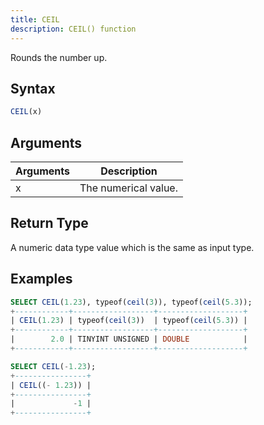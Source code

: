 ```yaml
---
title: CEIL
description: CEIL() function
---
```


Rounds the number up.

## Syntax

```sql
CEIL(x)
```

## Arguments

| Arguments | Description          |
| --------- | -------------------- |
| x         | The numerical value. |

## Return Type

A numeric data type value which is the same as input type.

## Examples

```sql
SELECT CEIL(1.23), typeof(ceil(3)), typeof(ceil(5.3));
+------------+------------------+-------------------+
| CEIL(1.23) | typeof(ceil(3))  | typeof(ceil(5.3)) |
+------------+------------------+-------------------+
|        2.0 | TINYINT UNSIGNED | DOUBLE            |
+------------+------------------+-------------------+

SELECT CEIL(-1.23);
+----------------+
| CEIL((- 1.23)) |
+----------------+
|             -1 |
+----------------+
```
